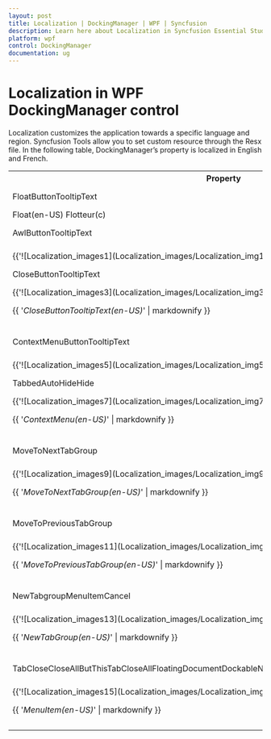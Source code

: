 ```yaml
---
layout: post
title: Localization | DockingManager | WPF | Syncfusion
description: Learn here about Localization in Syncfusion Essential Studio WPF DockingManager control, its elements and more.
platform: wpf
control: DockingManager
documentation: ug
---
```


# Localization in WPF DockingManager control

Localization customizes the application towards a specific language and region. Syncfusion Tools allow you to set custom resource through the Resx file. In the following table, DockingManager’s property is localized in English and French.

<table>
<tr>
<th>
 Property</th><th>
Description</th></tr>
<tr>
<td>
FloatButtonTooltipText </td><td>
Sets the string for the ToolTip of Float button in the DockingManager.</td></tr>
<tr>
<td colspan = "2">
Float(en-US)                                           Flotteur(c)</td></tr>
<tr>
<td>
AwlButtonTooltipText</td><td>
Sets the string for the ToolTip of Auto Hide button in the DockingManager.</td></tr>
<tr>
<td colspan = "1">
{{'![Localization_images1](Localization_images/Localization_img1.png)'|markdownify}}
</td>
<td>
{{'![Localization_images2](Localization_images/Localization_img2.png)'|markdownify}}

</td></tr>
<tr>
<td>
CloseButtonTooltipText</td><td>
Sets the string for ToolTip of Close button in DockingManager.</td></tr>
<tr>
<td colspan = "1">
{{'![Localization_images3](Localization_images/Localization_img3.png)'|markdownify}}

{{ '_CloseButtonTooltipText(en-US)_' | markdownify }}
</td>
<td>
{{'![Localization_images4](Localization_images/Localization_img4.png)'|markdownify}}

{{ '_CloseButtonTooltipText(fr-FR)_' | markdownify }}</td></tr>
<tr>
<td>
ContextMenuButtonTooltipText</td><td>
Sets the string for the ToolTip of Context Menu button in DockingManager.</td></tr>
<tr>
<td colspan = "1">
{{'![Localization_images5](Localization_images/Localization_img5.png)'|markdownify}}
</td>
<td>
{{'![Localization_images6](Localization_images/Localization_img6.png)'|markdownify}}

</td></tr>
<tr>
<td>
TabbedAutoHideHide</td><td>
Sets the string for the context menu item in DockingManager.</td></tr>
<tr>
<td colspan = "1">
{{'![Localization_images7](Localization_images/Localization_img7.png)'|markdownify}}

{{ '_ContextMenu(en-US)_' | markdownify }}
</td>
<td>
{{'![Localization_images8](Localization_images/Localization_img8.png)'|markdownify}}

{{ '_ContextMenu(fr-FR)_' | markdownify }}</td></tr>
<tr>
<td>
MoveToNextTabGroup </td><td>
Sets the string for MoveToNextTabGroup context menu item in the DockingManager and Document Container.</td></tr>
<tr>
<td colspan = "1">
{{'![Localization_images9](Localization_images/Localization_img9.png)'|markdownify}}

{{ '_MoveToNextTabGroup(en-US)_' | markdownify }}
</td>
<td>
{{'![Localization_images10](Localization_images/Localization_img10.png)'|markdownify}}

{{ '_MoveToNextTabGroup(fr-FR)_' | markdownify }}</td></tr>
<tr>
<td>
MoveToPreviousTabGroup</td><td>
Sets the string for MoveToPreviousTabGroup context menu item in the DockingManager and Document Container.</td></tr>
<tr>
<td colspan = "1">
{{'![Localization_images11](Localization_images/Localization_img11.png)'|markdownify}}

{{ '_MoveToPreviousTabGroup(en-US)_' | markdownify }}
</td>
<td>
{{'![Localization_images12](Localization_images/Localization_img12.png)'|markdownify}}

{{ '_MoveToPreviousTabGroup(fr-FR)_' | markdownify }}</td></tr>
<tr>
<td>
NewTabgroupMenuItemCancel</td><td>
Sets the string for the Tab context menu item in the DockingManager and Document Container.</td></tr>
<tr>
<td colspan = "1">
{{'![Localization_images13](Localization_images/Localization_img13.png)'|markdownify}}

{{ '_NewTabGroup(en-US)_' | markdownify }}
</td>
<td>
{{'![Localization_images14](Localization_images/Localization_img14.png)'|markdownify}}

{{ '_NewTabGroup(fr-FR)_' | markdownify }}</td></tr>
<tr>
<td>
TabCloseCloseAllButThisTabCloseAllFloatingDocumentDockableNewHorizontalTabGroupNewVerticalTabGroup</td><td>
Sets the string for the menu item in the Document Container and DockingManager.</td></tr>
<tr>
<td colspan = "1">
{{'![Localization_images15](Localization_images/Localization_img15.png)'|markdownify}}

{{ '_MenuItem(en-US)_' | markdownify }}
</td>
<td>
{{'![Localization_images16](Localization_images/Localization_img16.png)'|markdownify}}

{{ '_MenuItem(fr-FR)_' | markdownify }}</td></tr>
</table>



